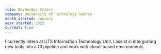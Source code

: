 ```yaml
---
role: DevSecOps Intern
company: University of Technology Sydney
month_started: January
year_started: 2023
current: true
---
```


I currently intern at UTS Information Technology Unit. I assist in intergrating new tools into a CI pipeline and work with cloud-based environments. 
